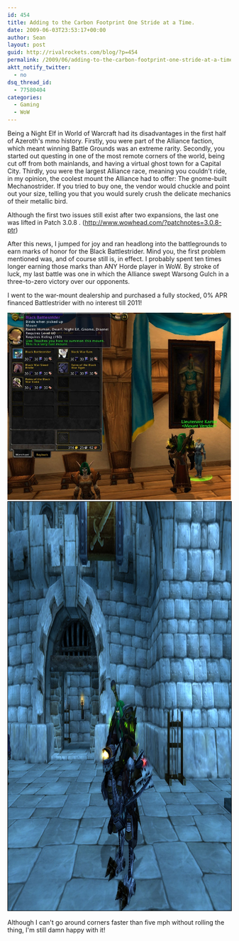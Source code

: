 ```yaml
---
id: 454
title: Adding to the Carbon Footprint One Stride at a Time.
date: 2009-06-03T23:53:17+00:00
author: Sean
layout: post
guid: http://rivalrockets.com/blog/?p=454
permalink: /2009/06/adding-to-the-carbon-footprint-one-stride-at-a-time/
aktt_notify_twitter:
  - no
dsq_thread_id:
  - 77580404
categories:
  - Gaming
  - WoW
---
```

Being a Night Elf in World of Warcraft had its disadvantages in the first half of Azeroth's mmo history.  Firstly, you were part of the Alliance faction, which meant winning Battle Grounds was an extreme rarity.  Secondly, you started out questing in one of the most remote corners of the world, being cut off from both mainlands, and having a virtual ghost town for a Capital City.  Thirdly, you were the largest Alliance race, meaning you couldn't ride, in my opinion, the coolest mount the Alliance had to offer: The gnome-built Mechanostrider.  If you tried to buy one, the vendor would chuckle and point out your size, telling you that you would surely crush the delicate mechanics of their metallic bird.

Although  the first two issues still exist after two expansions,   the last one was lifted in  Patch 3.0.8 . (<http://www.wowhead.com/?patchnotes=3.0.8-ptr>)

After this news, I jumped for joy and ran headlong into the battlegrounds to earn marks of honor for the Black Battlestrider.  Mind you, the first problem mentioned was, and of course still is, in effect.  I probably spent ten times longer earning those marks than ANY Horde player in WoW.  By stroke of luck, my last battle was one in which the Alliance swept Warsong Gulch in a three-to-zero victory over our opponents.

I went to the war-mount dealership and purchased a fully stocked, 0% APR financed Battlestrider with no interest till 2011!

<img class="alignnone size-full wp-image-455" title="They tried to sell me their damn rustproofing, but I knew better..." src="/content/2009/06/wowscrnshot_060109_235146.jpg" alt="They tried to sell me their damn rustproofing, but I knew better..." />

<img class="alignnone size-full wp-image-457" style="border: 1px solid black;" title="Drivin' her off the lot, and feelin' good!" src="/content/2009/06/wowscrnshot_060109_235256.jpg" alt="Drivin' her off the lot, and feelin' good!" width="1152" height="922" />

Although I can't go around corners faster than five mph without rolling the thing, I'm still damn happy with it!